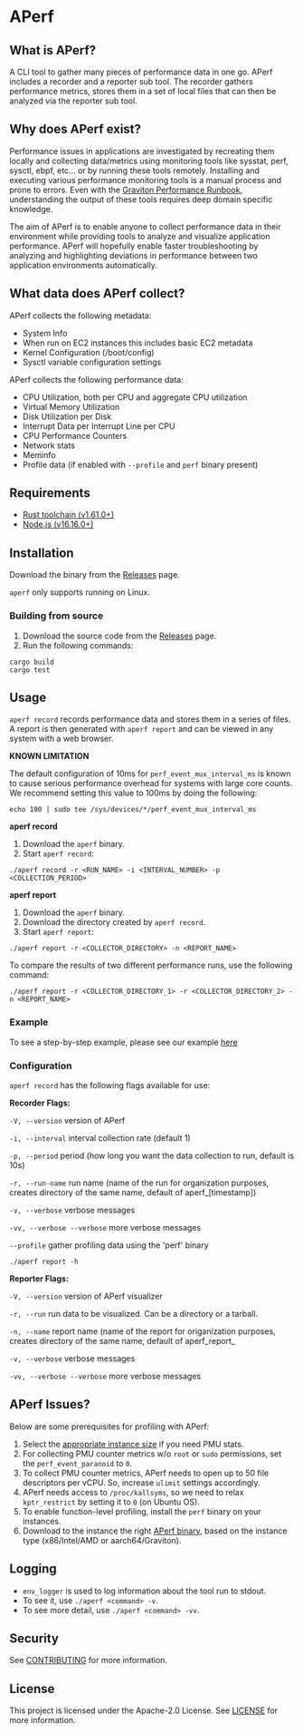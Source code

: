 # APerf
## What is APerf?
A CLI tool to gather many pieces of performance data in one go. APerf includes a recorder and a reporter sub tool. The recorder gathers performance metrics, stores them in a set of local files that can then be analyzed via the reporter sub tool.

## Why does APerf exist?
Performance issues in applications are investigated by recreating them locally and collecting data/metrics using monitoring tools like sysstat, perf, sysctl, ebpf, etc... or by running these tools remotely. Installing and executing various performance monitoring tools is a manual process and prone to errors. Even with the [Graviton Performance Runbook](https://github.com/aws/aws-graviton-getting-started/blob/main/perfrunbook/README.md), understanding the output of these tools requires deep domain specific knowledge.

The aim of APerf is to enable anyone to collect performance data in their environment while providing tools to analyze and visualize application performance. APerf will hopefully enable faster troubleshooting by analyzing and highlighting deviations in performance between two application environments automatically. 

## What data does APerf collect?
APerf collects the following metadata:
- System Info
- When run on EC2 instances this includes basic EC2 metadata
- Kernel Configuration (/boot/config)
- Sysctl variable configuration settings

APerf collects the following performance data:
- CPU Utilization, both per CPU and aggregate CPU utilization
- Virtual Memory Utilization
- Disk Utilization per Disk
- Interrupt Data per Interrupt Line per CPU
- CPU Performance Counters
- Network stats
- Meminfo
- Profile data (if enabled with `--profile` and `perf` binary present)

## Requirements
* [Rust toolchain (v1.61.0+)](https://www.rust-lang.org/tools/install)
* [Node.js (v16.16.0+)](https://nodejs.org/en/download/)

## Installation
Download the binary from the [Releases](https://github.com/aws/APerf/releases) page.

`aperf` only supports running on Linux.

### Building from source
1. Download the source code from the [Releases](https://github.com/aws/APerf/releases) page.
2. Run the following commands:

```
cargo build
cargo test
```

## Usage
`aperf record` records performance data and stores them in a series of files. A report is then generated with `aperf report` and can be viewed in any system with a web browser.

**KNOWN LIMITATION**

The default configuration of 10ms for `perf_event_mux_interval_ms` is known to cause serious performance overhead for systems with large core counts. We recommend setting this value to 100ms by doing the following:

```
echo 100 | sudo tee /sys/devices/*/perf_event_mux_interval_ms
```

**aperf record**
1. Download the `aperf` binary.
2. Start `aperf record`:
```
./aperf record -r <RUN_NAME> -i <INTERVAL_NUMBER> -p <COLLECTION_PERIOD>
```

**aperf report**
1. Download the `aperf` binary.
2. Download the directory created by `aperf record`.
3. Start `aperf report`:
```
./aperf report -r <COLLECTOR_DIRECTORY> -n <REPORT_NAME>
```

To compare the results of two different performance runs, use the following command:
```
./aperf report -r <COLLECTOR_DIRECTORY_1> -r <COLLECTOR_DIRECTORY_2> -n <REPORT_NAME>
```

### Example
To see a step-by-step example, please see our example [here](./EXAMPLE.md)

### Configuration

`aperf record` has the following flags available for use:

**Recorder Flags:**

`-V, --version` version of APerf

`-i, --interval` interval collection rate (default 1)

`-p, --period` period (how long you want the data collection to run, default is 10s)

`-r, --run-name` run name (name of the run for organization purposes, creates directory of the same name, default of aperf_[timestamp])

`-v, --verbose` verbose messages

`-vv, --verbose --verbose` more verbose messages

`--profile` gather profiling data using the 'perf' binary


`./aperf report -h`

**Reporter Flags:**

`-V, --version` version of APerf visualizer

`-r, --run` run data to be visualized. Can be a directory or a tarball.

`-n, --name` report name (name of the report for origanization purposes, creates directory of the same name, default of aperf_report_<run>

`-v, --verbose` verbose messages

`-vv, --verbose --verbose` more verbose messages

## APerf Issues?
Below are some prerequisites for profiling with APerf:
1. Select the [appropriate instance size](https://github.com/aws/aws-graviton-getting-started/blob/main/perfrunbook/debug_hw_perf.md) if you need PMU stats.
2. For collecting PMU counter metrics w/o `root` or `sudo` permissions, set the `perf_event_paranoid` to `0`.
3. To collect PMU counter metrics, APerf needs to open up to 50 file descriptors per vCPU. So, increase `ulimit` settings accordingly.
4. APerf needs access to `/proc/kallsyms`, so we need to relax `kptr_restrict` by setting it to `0` (on Ubuntu OS).
5. To enable function-level profiling, install the `perf` binary on your instances.
6. Download to the instance the right [APerf binary](https://github.com/aws/aperf/releases), based on the instance type (x86/Intel/AMD or aarch64/Graviton).

## Logging
* `env_logger` is used to log information about the tool run to stdout.
* To see it, use `./aperf <command> -v`.
* To see more detail, use `./aperf <command> -vv`.

## Security

See [CONTRIBUTING](CONTRIBUTING.md#security-issue-notifications) for more information.

## License

This project is licensed under the Apache-2.0 License. See [LICENSE](LICENSE) for more information.

